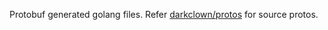 Protobuf generated golang files. Refer [darkclown/protos](https://github.com/darkclown97/protos) for source protos.

